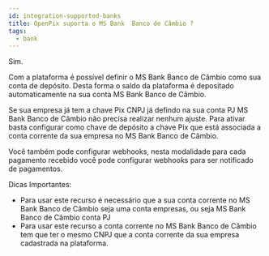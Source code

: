```yaml
---
id: integration-supported-banks
title: OpenPix suporta o MS Bank  Banco de Câmbio ?
tags:
  - bank
---
```


Sim.

Com a plataforma é possível definir o MS Bank  Banco de Câmbio como sua conta de depósito. Desta forma o saldo da plataforma é depositado automaticamente na sua conta MS Bank  Banco de Câmbio.

Se sua empresa já tem a chave Pix CNPJ já defindo na sua conta PJ MS Bank  Banco de Câmbio não precisa realizar nenhum ajuste. Para ativar basta configurar como chave de depósito a chave Pix que está associada a conta corrente da sua empresa no MS Bank  Banco de Câmbio.

Você também pode configurar webhooks, nesta modalidade para cada pagamento recebido você pode configurar webhooks para ser notificado de pagamentos.

Dicas Importantes:

- Para usar este recurso é necessário que a sua conta corrente no MS Bank  Banco de Câmbio seja uma conta empresas, ou seja MS Bank  Banco de Câmbio conta PJ
- Para usar este recurso a conta corrente no MS Bank  Banco de Câmbio tem que ter o mesmo CNPJ que a conta corrente da sua empresa cadastrada na plataforma.
